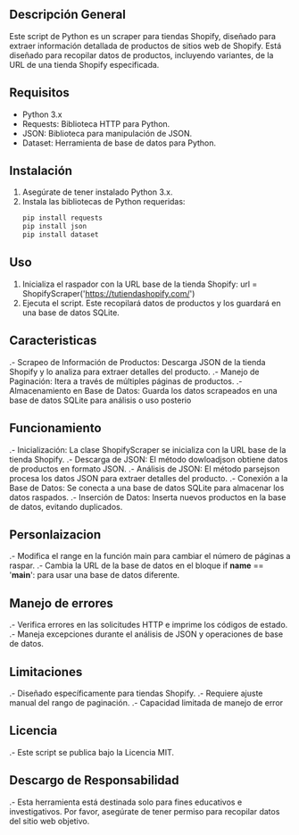 ## Descripción General
Este script de Python es un scraper para tiendas Shopify, diseñado para extraer información detallada de productos de sitios web de Shopify. Está diseñado para recopilar datos de productos, incluyendo variantes, de la URL de una tienda Shopify especificada.

## Requisitos
- Python 3.x
- Requests: Biblioteca HTTP para Python.
- JSON: Biblioteca para manipulación de JSON.
- Dataset: Herramienta de base de datos para Python.

## Instalación
1. Asegúrate de tener instalado Python 3.x.
2. Instala las bibliotecas de Python requeridas:
   ```bash
   pip install requests
   pip install json
   pip install dataset

## Uso
1. Inicializa el raspador con la URL base de la tienda Shopify:
url = ShopifyScraper('https://tutiendashopify.com/')
2. Ejecuta el script. Este recopilará datos de productos y los guardará en una base de datos SQLite.

## Caracteristicas
.- Scrapeo de Información de Productos: Descarga JSON de la tienda Shopify y lo analiza para extraer detalles del producto.
.- Manejo de Paginación: Itera a través de múltiples páginas de productos.
.- Almacenamiento en Base de Datos: Guarda los datos scrapeados en una base de datos SQLite para análisis o uso posterio


## Funcionamiento
.- Inicialización: La clase ShopifyScraper se inicializa con la URL base de la tienda Shopify.
.- Descarga de JSON: El método dowloadjson obtiene datos de productos en formato JSON.
.- Análisis de JSON: El método parsejson procesa los datos JSON para extraer detalles del producto.
.- Conexión a la Base de Datos: Se conecta a una base de datos SQLite para almacenar los datos raspados.
.- Inserción de Datos: Inserta nuevos productos en la base de datos, evitando duplicados.

## Personlaizacion
.- Modifica el range en la función main para cambiar el número de páginas a raspar.
.- Cambia la URL de la base de datos en el bloque if __name__ == '__main__': para usar una base de datos diferente.

## Manejo de errores
.- Verifica errores en las solicitudes HTTP e imprime los códigos de estado.
.- Maneja excepciones durante el análisis de JSON y operaciones de base de datos.


## Limitaciones
.- Diseñado específicamente para tiendas Shopify.
.- Requiere ajuste manual del rango de paginación.
.- Capacidad limitada de manejo de error

## Licencia
.- Este script se publica bajo la Licencia MIT.

## Descargo de Responsabilidad
.- Esta herramienta está destinada solo para fines educativos e investigativos. Por favor, asegúrate de tener permiso para recopilar datos del sitio web objetivo.

